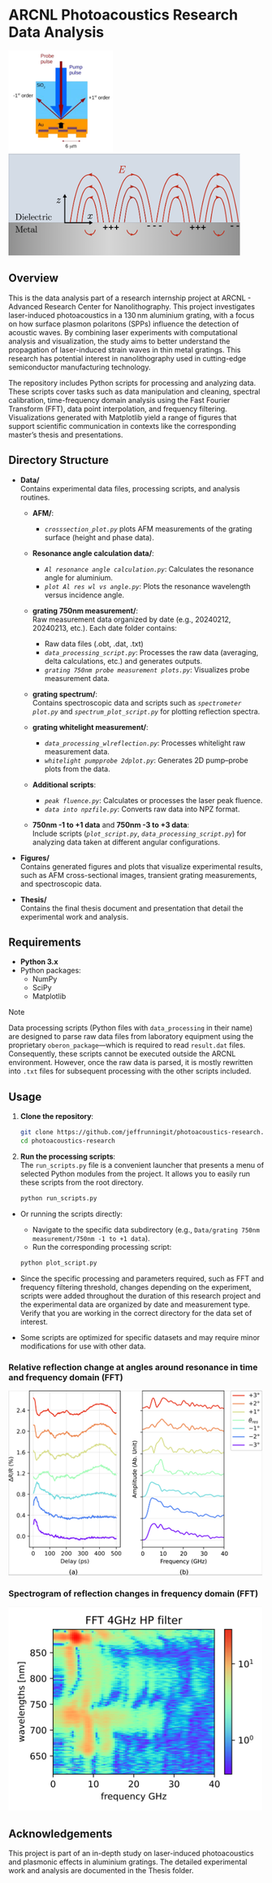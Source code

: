 # ARCNL Photoacoustics Research Data Analysis
<img src="assets/photoacoustics.png" alt="Illustration of a surface plasmon polariton" height="200"/>
<img src="assets/surfaceplasmonpolariton.png" alt="Illustration of a surface plasmon polariton" height="200"/>

## Overview

This is the data analysis part of a research internship project at ARCNL - Advanced Research Center for Nanolithography. This project investigates laser-induced photoacoustics in a 130 nm aluminium grating, with a focus on how surface plasmon polaritons (SPPs) influence the detection of acoustic waves. By combining laser experiments with computational analysis and visualization, the study aims to better understand the propagation of laser-induced strain waves in thin metal gratings. This research has potential interest in nanolithography used in cutting-edge semiconductor manufacturing technology.

The repository includes Python scripts for processing and analyzing data. These scripts cover tasks such as data manipulation and cleaning, spectral calibration, time-frequency domain analysis using the Fast Fourier Transform (FFT), data point interpolation, and frequency filtering. Visualizations generated with Matplotlib yield a range of figures that support scientific communication in contexts like the corresponding master’s thesis and presentations.

## Directory Structure

- **Data/**  
  Contains experimental data files, processing scripts, and analysis routines.  
  - **AFM/**: 
    - *`crosssection_plot.py`* plots AFM measurements of the grating surface (height and phase data).  
  - **Resonance angle calculation data/**:  
    - *`Al resonance angle calculation.py`*: Calculates the resonance angle for aluminium.  
    - *`plot Al res wl vs angle.py`*: Plots the resonance wavelength versus incidence angle.  
  - **grating 750nm measurement/**:  
    Raw measurement data organized by date (e.g., 20240212, 20240213, etc.). Each date folder contains:  
    - Raw data files (.obt, .dat, .txt)  
    - *`data_processing_script.py`*: Processes the raw data (averaging, delta calculations, etc.) and generates outputs.  
    - *`grating 750nm probe measurement plots.py`*: Visualizes probe measurement data.  
  - **grating spectrum/**:  
    Contains spectroscopic data and scripts such as *`spectrometer plot.py`* and *`spectrum_plot_script.py`* for plotting reflection spectra.  
  - **grating whitelight measurement/**:  
    - *`data_processing_wlreflection.py`*: Processes whitelight raw measurement data.  
    - *`whitelight pumpprobe 2dplot.py`*: Generates 2D pump–probe plots from the data.  
  - **Additional scripts**:  
    - *`peak fluence.py`*: Calculates or processes the laser peak fluence.  
    - *`data into npzfile.py`*: Converts raw data into NPZ format.  
    
  - **750nm -1 to +1 data** and **750nm -3 to +3 data**:  
    Include scripts (*`plot_script.py`*, *`data_processing_script.py`*) for analyzing data taken at different angular configurations.

- **Figures/**  
  Contains generated figures and plots that visualize experimental results, such as AFM cross-sectional images, transient grating measurements, and spectroscopic data.

- **Thesis/**  
  Contains the final thesis document and presentation that detail the experimental work and analysis.


## Requirements

- **Python 3.x**  
- Python packages:  
  - NumPy  
  - SciPy  
  - Matplotlib  
> [!NOTE]  
Data processing scripts (Python files with `data_processing` in their name) are designed to parse raw data files from laboratory equipment using the proprietary `oberon_package`—which is required to read `result.dat` files. Consequently, these scripts cannot be executed outside the ARCNL environment. However, once the raw data is parsed, it is mostly rewritten into `.txt` files for subsequent processing with the other scripts included.
  

## Usage

1. **Clone the repository**:
    ```sh
    git clone https://github.com/jeffrunningit/photoacoustics-research.git
    cd photoacoustics-research
    ```
2. **Run the processing scripts**:  
  The `run_scripts.py` file is a convenient launcher that presents a menu of selected Python modules from the project. It allows you to easily run these scripts from the root directory.
    ```bash
    python run_scripts.py
  - Or running the scripts directly:
     - Navigate to the specific data subdirectory (e.g., `Data/grating 750nm measurement/750nm -1 to +1 data`).  
     - Run the corresponding processing script:  
     ```bash
     python plot_script.py
     ```


- Since the specific processing and parameters required, such as FFT and frequency filtering threshold, changes depending on the experiment, scripts were added throughout the duration of this research project and the experimental data are organized by date and measurement type. Verify that you are working in the correct directory for the data set of interest.
- Some scripts are optimized for specific datasets and may require minor modifications for use with other data.
### Relative reflection change at angles around resonance in time and frequency domain (FFT)

<img src="assets/reflectionchange_angles.png" alt="Relative reflection change at angles around resonance in time and frequency domain (FFT)" width="500"/>

### Spectrogram of reflection changes in frequency domain (FFT)

<img src="assets/FFT4GHzHPfilter.png" alt="Spectrogram FFT 4GHz HP" width="500"/>

## Acknowledgements

This project is part of an in-depth study on laser-induced photoacoustics and plasmonic effects in aluminium gratings. The detailed experimental work and analysis are documented in the Thesis folder.